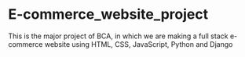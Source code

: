 # E-commerce_website_project
 This is the major project of BCA, in which we are making a full stack e-commerce website using HTML, CSS, JavaScript, Python and Django
